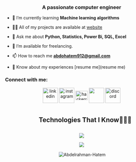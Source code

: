 
<h3 align="center">A passionate computer engineer</h3>

- 🌱 I’m currently learning **Machine learning algorithms**

- 👨‍💻 All of my projects are available at [website](website)

- 💬 Ask me about **Python, Statistics, Power Bi, SQL, Excel**

- 🤝 I’m available for freelancing.

- 📫 How to reach me **abdohatem912@gmail.com**

- 📄 Know about my experiences [resume me](resume me)

<h3 align="left">Connect with me:</h3>
<p align="center">
<a href="https://www.linkedin.com/in/abdelrahman912hatem/" target="blank"><img align="center" src="https://user-images.githubusercontent.com/88904952/234979284-68c11d7f-1acc-4f0c-ac78-044e1037d7b0.png" alt="linkedin" height="50" width="50" /></a>
<a href="https://www.instagram.com/abdelrahman_abohussian/" target="blank"><img align="center" src="https://user-images.githubusercontent.com/88904952/234981169-2dd1e58f-4b7e-468c-8213-034ba62156c3.png" alt="instagram" height="50" width="50" /></a>
<a href="https://www.hackerrank.com/profile/abdohatem912" target="blank"><img align="center"
      src="https://cdn.iconscout.com/icon/free/png-512/free-hackerrank-3521478-2944922.png?f=webp&w=256"
      alt="hackerrank" height="30" width="40" /></a>
  <a href="https://codeforces.com/profile/Abdelrahman_H"><img align="center" src="https://cdn.iconscout.com/icon/free/png-512/free-code-forces-3628695-3029920.png?f=webp&w=256" height="50" width="50" /></a>
<a href="https://discord.com/channels/abdelrahmanhatem9494" target="blank"><img align="center" src="https://user-images.githubusercontent.com/88904952/234982627-019fd336-6248-453c-9b05-97c13fd1d207.png" alt="discord" height="50" width="50" /></a>
  
  
</p>



<div id="user-content-toc">
  <ul align="center">
    <summary><h2 style="display: inline-block">Technologies That I Know👨🏻‍💻</h2></summary>
  </ul>
</div>
<!--tech stack icons-->
<p align="center">
  <a href="https://skillicons.dev">
    <img src="https://skillicons.dev/icons?i=c,cpp,py,java,tensorflow,opencv,anaconda,cmake,mysql,sqlite,postgres,mongodb,github,html,css,figma,discord,pycharm,clion,visualstudio,raspberrypi,&perline=14" >
  </a>
</p>

<p align="center"> <img src="https://komarev.com/ghpvc/?username=Abdelrahman-Hatem" /> </p>

<p align="center">&nbsp;<img align="center" src="https://github-readme-stats.vercel.app/api?username=Abdelrahman-Hatem&theme=tokyonight&show_icons=true&locale=en" alt="Abdelrahman-Hatem" /></p>
<!--
**Abdelrahman-Hatem/Abdelrahman-Hatem** is a ✨ _special_ ✨ repository because its `README.md` (this file) appears on your GitHub profile.

Here are some ideas to get you started:

- 🔭 I’m currently working on ...
- 🌱 I’m currently learning ...
- 👯 I’m looking to collaborate on ...
- 🤔 I’m looking for help with ...
- 💬 Ask me about ...
- 📫 How to reach me: ...
- 😄 Pronouns: ...
- ⚡ Fun fact: ...
-->
